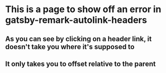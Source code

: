 # This is a page to show off an error in gatsby-remark-autolink-headers

## As you can see by clicking on a header link, it doesn't take you where it's supposed to

## It only takes you to offset relative to the parent
